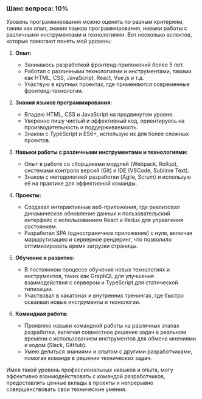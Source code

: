 ### Шанс вопроса: 10%

Уровень программирования можно оценить по разным критериям, таким как опыт, знания языков программирования, навыки работы с различными инструментами и технологиями. Вот несколько аспектов, которые помогают понять мой уровень:

1. **Опыт:**
   - Занимаюсь разработкой фронтенд-приложений более 5 лет.
   - Работал с различными технологиями и инструментами, такими как HTML, CSS, JavaScript, React, Vue.js и т.д.
   - Участвую в крупных проектах, где применяются современные фронтенд-технологии.

2. **Знания языков программирования:**
   - Владею HTML, CSS и JavaScript на продвинутом уровне.
   - Уверенно пишу чистый и эффективный код, ориентируясь на производительность и поддерживаемость.
   - Знаком с TypeScript и ES6+, использую их для более сложных проектов.

3. **Навыки работы с различными инструментами и технологиями:**
   - Опыт в работе со сборщиками модулей (Webpack, Rollup), системами контроля версий (Git) и IDE (VSCode, Sublime Text).
   - Знаком с методологией разработки (Agile, Scrum) и использую её на практике для эффективной команды.

4. **Проекты:**
   - Создавал интерактивные веб-приложения, где реализовал динамическое обновление данных и пользовательский интерфейс с использованием React и Redux для управления состоянием.
   - Разработал SPA (одностраничное приложение) с нуля, включая маршрутизацию и серверное рендеринг, что позволило оптимизировать время загрузки страницы.

5. **Обучение и развитие:**
   - В постоянном процессе обучения новых технологиях и инструментов, таких как GraphQL для улучшения взаимодействия с сервером и TypeScript для статической типизации.
   - Участвовал в хакатонах и внутренних тренингах, где быстро осваивал новые инструменты и технологии.

6. **Командная работа:**
   - Проявляю навыки командной работы на различных этапах разработки, включая совместное решение задач в реальном времени с использованием инструментов для обмена мнениями и кодом (Slack, GitHub).
   - Умею делиться знаниями и опытом с другими разработчиками, помогая команде в решении технических задач.

Имея такой уровень профессиональных навыков и опыта, могу эффективно взаимодействовать с командой разработчиков, предоставлять ценные вклады в проекты и непрерывно совершенствовать свои технические умения.